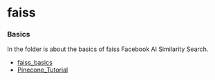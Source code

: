 # faiss

### Basics

In the folder is about the basics of faiss Facebook AI Similarity Search.
- [faiss_basics](https://github.com/facebookresearch/faiss)
- [Pinecone_Tutorial](https://www.pinecone.io/learn/series/faiss/faiss-tutorial/)